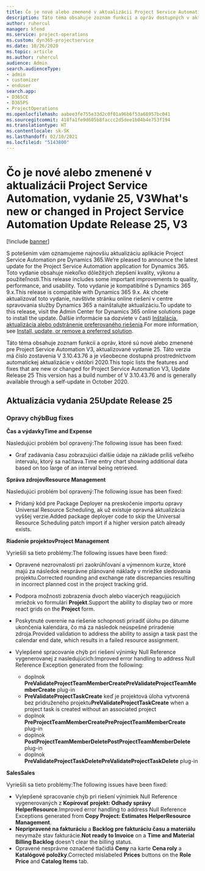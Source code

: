 ```yaml
---
title: Čo je nové alebo zmenené v aktualizácii Project Service Automation, vydanie 25, V3
description: Táto téma obsahuje zoznam funkcií a opráv dostupných v aktualizácii Project Service Automation, vydanie 25, V3
author: ruhercul
manager: kfend
ms.service: project-operations
ms.custom: dyn365-projectservice
ms.date: 10/26/2020
ms.topic: article
ms.author: ruhercul
audience: Admin
search.audienceType:
- admin
- customizer
- enduser
search.app:
- D365CE
- D365PS
- ProjectOperations
ms.openlocfilehash: aabee3fe755e33d2c0f01a96b6f53a68957bc041
ms.sourcegitcommit: 418fa1fe9d605b8faccc2d5dee1b04b4e753f194
ms.translationtype: HT
ms.contentlocale: sk-SK
ms.lasthandoff: 02/10/2021
ms.locfileid: "5143800"
---
```

# <a name="whats-new-or-changed-in-project-service-automation-update-release-25-v3"></a><span data-ttu-id="d13ee-103">Čo je nové alebo zmenené v aktualizácii Project Service Automation, vydanie 25, V3</span><span class="sxs-lookup"><span data-stu-id="d13ee-103">What's new or changed in Project Service Automation Update Release 25, V3</span></span>

[!include [banner](../includes/psa-now-project-operations.md)]

<span data-ttu-id="d13ee-104">S potešením vám oznamujeme najnovšiu aktualizáciu aplikácie Project Service Automation pre Dynamics 365.</span><span class="sxs-lookup"><span data-stu-id="d13ee-104">We’re pleased to announce the latest update for the Project Service Automation application for Dynamics 365.</span></span> <span data-ttu-id="d13ee-105">Toto vydanie obsahuje niekoľko dôležitých zlepšení kvality, výkonu a použiteľnosti.</span><span class="sxs-lookup"><span data-stu-id="d13ee-105">This release includes some important improvements to quality, performance, and usability.</span></span> <span data-ttu-id="d13ee-106">Toto vydanie je kompatibilné s Dynamics 365 9.x.</span><span class="sxs-lookup"><span data-stu-id="d13ee-106">This release is compatible with Dynamics 365 9.x.</span></span> <span data-ttu-id="d13ee-107">Ak chcete aktualizovať toto vydanie, navštívte stránku online riešení v centre spravovania služby Dynamics 365 a nainštalujte aktualizáciu.</span><span class="sxs-lookup"><span data-stu-id="d13ee-107">To update to this release, visit the Admin Center for Dynamics 365 online solutions page to install the update.</span></span> <span data-ttu-id="d13ee-108">Ďalšie informácie sa dozviete v časti [Inštalácia, aktualizácia alebo odstránenie preferovaného riešenia](https://docs.microsoft.com/power-platform/admin/install-remove-preferred-solution).</span><span class="sxs-lookup"><span data-stu-id="d13ee-108">For more information, see [Install, update, or remove a preferred solution](https://docs.microsoft.com/power-platform/admin/install-remove-preferred-solution).</span></span>

<span data-ttu-id="d13ee-109">Táto téma obsahuje zoznam funkcií a opráv, ktoré sú nové alebo zmenené pre Project Service Automation V3, aktualizované vydanie 25. Táto verzia má číslo zostavenia V 3.10.43.76 a je všeobecne dostupná prostredníctvom automatickej aktualizácie v októbri 2020.</span><span class="sxs-lookup"><span data-stu-id="d13ee-109">This topic lists the features and fixes that are new or changed for Project Service Automation V3, Update Release 25 This version has a build number of V 3.10.43.76 and is generally available through a self-update in October 2020.</span></span>

## <a name="update-release-25"></a><span data-ttu-id="d13ee-110">Aktualizácia vydania 25</span><span class="sxs-lookup"><span data-stu-id="d13ee-110">Update Release 25</span></span>

### <a name="bug-fixes"></a><span data-ttu-id="d13ee-111">Opravy chýb</span><span class="sxs-lookup"><span data-stu-id="d13ee-111">Bug fixes</span></span>

<span data-ttu-id="d13ee-112">**Čas a výdavky**</span><span class="sxs-lookup"><span data-stu-id="d13ee-112">**Time and Expense**</span></span>

<span data-ttu-id="d13ee-113">Nasledujúci problém bol opravený:</span><span class="sxs-lookup"><span data-stu-id="d13ee-113">The following issue has been fixed:</span></span>

- <span data-ttu-id="d13ee-114">Graf zadávania času zobrazujúci ďalšie údaje na základe príliš veľkého intervalu, ktorý sa načítava.</span><span class="sxs-lookup"><span data-stu-id="d13ee-114">Time entry chart showing additional data based on too large of an interval being retrieved.</span></span>

<span data-ttu-id="d13ee-115">**Správa zdrojov**</span><span class="sxs-lookup"><span data-stu-id="d13ee-115">**Resource Management**</span></span>

<span data-ttu-id="d13ee-116">Nasledujúci problém bol opravený:</span><span class="sxs-lookup"><span data-stu-id="d13ee-116">The following issue has been fixed:</span></span>

- <span data-ttu-id="d13ee-117">Pridaný kód pre Package Deployer na preskočenie importu opravy Universal Resource Scheduling, ak už existuje opravná aktualizácia vyššej verzie.</span><span class="sxs-lookup"><span data-stu-id="d13ee-117">Added package deployer code to skip the Universal Resource Scheduling patch import if a higher version patch already exists.</span></span>

<span data-ttu-id="d13ee-118">**Riadenie projektov**</span><span class="sxs-lookup"><span data-stu-id="d13ee-118">**Project Management**</span></span>

<span data-ttu-id="d13ee-119">Vyriešili sa tieto problémy:</span><span class="sxs-lookup"><span data-stu-id="d13ee-119">The following issues have been fixed:</span></span>

- <span data-ttu-id="d13ee-120">Opravené nezrovnalosti pri zaokrúhľovaní a výmennom kurze, ktoré majú za následok nesprávne plánované náklady v mriežke sledovania projektu.</span><span class="sxs-lookup"><span data-stu-id="d13ee-120">Corrected rounding and exchange rate discrepancies resulting in incorrect planned cost in the project tracking grid.</span></span>
- <span data-ttu-id="d13ee-121">Podpora možnosti zobrazenia dvoch alebo viacerých reagujúcich mriežok vo formulári **Projekt**.</span><span class="sxs-lookup"><span data-stu-id="d13ee-121">Support the ability to display two or more react grids on the **Project** form.</span></span>
- <span data-ttu-id="d13ee-122">Poskytnuté overenie na riešenie schopnosti priradiť úlohu po dátume ukončenia kalendára, čo má za následok neúspešné priradenie zdroja.</span><span class="sxs-lookup"><span data-stu-id="d13ee-122">Provided validation to address the ability to assign a task past the calendar end date, which results in a failed resource assignment.</span></span>
- <span data-ttu-id="d13ee-123">Vylepšené spracovanie chýb pri riešení výnimky Null Reference vygenerovanej z nasledujúcich:</span><span class="sxs-lookup"><span data-stu-id="d13ee-123">Improved error handling to address Null Reference Exception generated from the following:</span></span>

    - <span data-ttu-id="d13ee-124">doplnok **PreValidateProjectTeamMemberCreate**</span><span class="sxs-lookup"><span data-stu-id="d13ee-124">**PreValidateProjectTeamMemberCreate** plug-in</span></span>
    - <span data-ttu-id="d13ee-125">**PreValidateProjectTaskCreate** keď je projektová úloha vytvorená bez pridruženého projektu</span><span class="sxs-lookup"><span data-stu-id="d13ee-125">**PreValidateProjectTaskCreate** when a project task is created without an associated project</span></span>
    - <span data-ttu-id="d13ee-126">doplnok **PreProjectTeamMemberCreate**</span><span class="sxs-lookup"><span data-stu-id="d13ee-126">**PreProjectTeamMemberCreate** plug-in</span></span>
    - <span data-ttu-id="d13ee-127">doplnok **PostProjectTeamMemberDelete**</span><span class="sxs-lookup"><span data-stu-id="d13ee-127">**PostProjectTeamMemberDelete** plug-in</span></span>
    - <span data-ttu-id="d13ee-128">doplnok **PreValidateProjectTaskDelete**</span><span class="sxs-lookup"><span data-stu-id="d13ee-128">**PreValidateProjectTaskDelete** plug-in</span></span>

<span data-ttu-id="d13ee-129">**Sales**</span><span class="sxs-lookup"><span data-stu-id="d13ee-129">**Sales**</span></span>

<span data-ttu-id="d13ee-130">Vyriešili sa tieto problémy:</span><span class="sxs-lookup"><span data-stu-id="d13ee-130">The following issues have been fixed:</span></span>

- <span data-ttu-id="d13ee-131">Vylepšené spracovanie chýb pri riešení výnimiek Null Reference vygenerovaných z **Kopírovať projekt: Odhady správy HelperResource**.</span><span class="sxs-lookup"><span data-stu-id="d13ee-131">Improved error handling to address Null Reference Exceptions generated from **Copy Project: Estimates HelperResource Management**.</span></span>
- <span data-ttu-id="d13ee-132">**Nepripravené na fakturáciu** a **Backlog pre fakturáciu času a materiálu** nevymaže stav fakturácie.</span><span class="sxs-lookup"><span data-stu-id="d13ee-132">**Not ready to Invoice** on a **Time and Material Billing Backlog** doesn't clear the billing status.</span></span>
- <span data-ttu-id="d13ee-133">Opravené nesprávne označené tlačidlá **Ceny** na karte **Cena roly** a **Katalógové položky**.</span><span class="sxs-lookup"><span data-stu-id="d13ee-133">Corrected mislabeled **Prices** buttons on the **Role Price** and **Catalog Items** tab.</span></span>
